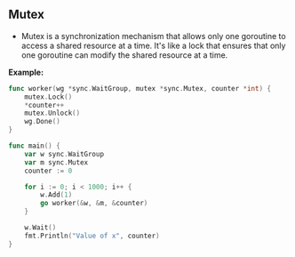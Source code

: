 ## Mutex

- Mutex is a synchronization mechanism that allows only one goroutine to access a shared resource at a time. It's like a lock that ensures that only one goroutine can modify the shared resource at a time.

**Example:**

```go
func worker(wg *sync.WaitGroup, mutex *sync.Mutex, counter *int) {
    mutex.Lock()
    *counter++
    mutex.Unlock()
    wg.Done()
}

func main() {
    var w sync.WaitGroup
    var m sync.Mutex
    counter := 0

    for i := 0; i < 1000; i++ {
        w.Add(1)
        go worker(&w, &m, &counter)
    }

    w.Wait()
    fmt.Println("Value of x", counter)
}
```
